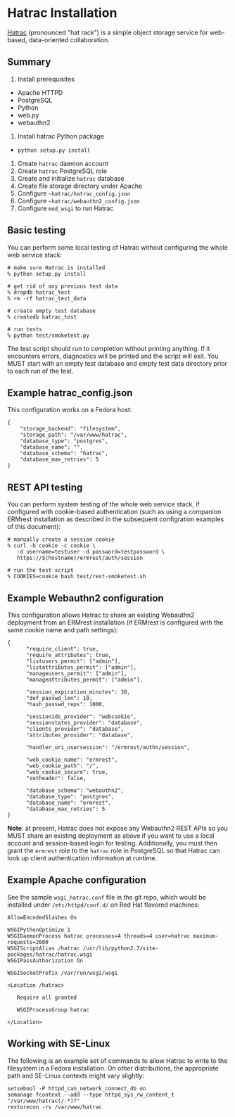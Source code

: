 # Hatrac Installation

[Hatrac](http://github.com/informatics-isi-edu/hatrac) (pronounced
"hat rack") is a simple object storage service for web-based,
data-oriented collaboration.

## Summary

1. Install prerequisites
  - Apache HTTPD
  - PostgreSQL
  - Python
  - web.py
  - webauthn2
1. Install hatrac Python package
  - `python setup.py install`
1. Create `hatrac` daemon account
1. Create `hatrac` PostgreSQL role
1. Create and initialize `hatrac` database
1. Create file storage directory under Apache
1. Configure `~hatrac/hatrac_config.json`
1. Configure `~hatrac/webauthn2_config.json`
1. Configure `mod_wsgi` to run Hatrac

## Basic testing

You can perform some local testing of Hatrac without configuring the
whole web service stack:

    # make sure Hatrac is installed
    % python setup.py install
    
    # get rid of any previous test data
    % dropdb hatrac_test
    % rm -rf hatrac_test_data

    # create empty test database
    % createdb hatrac_test
    
    # run tests
    % python test/smoketest.py

The test script should run to completion without printing anything. If
it encounters errors, diagnostics will be printed and the script will
exit.  You MUST start with an empty test database and empty test data
directory prior to each run of the test.

## Example hatrac_config.json

This configuration works on a Fedora host:

    {
        "storage_backend": "filesystem",
        "storage_path": "/var/www/hatrac",
        "database_type": "postgres",
        "database_name": "",
        "database_schema": "hatrac",
        "database_max_retries": 5
    }

## REST API testing

You can perform system testing of the whole web service stack, if
configured with cookie-based authentication (such as using a companion
ERMrest installation as described in the subsequent configration
examples of this document):

    # manually create a session cookie
    % curl -b cookie -c cookie \
       -d username=testuser -d password=testpassword \
       https://$(hostname)/ermrest/auth/session

    # run the test script
    % COOKIES=cookie bash test/rest-smoketest.sh

## Example Webauthn2 configuration 

This configuration allows Hatrac to share an existing Webauthn2
deployment from an ERMrest installation (if ERMrest is configured with
the same cookie name and path settings):

    {
          "require_client": true,
          "require_attributes": true, 
          "listusers_permit": ["admin"], 
          "listattributes_permit": ["admin"], 
          "manageusers_permit": ["admin"], 
          "manageattributes_permit": ["admin"], 
                
          "session_expiration_minutes": 30, 
          "def_passwd_len": 10, 
          "hash_passwd_reps": 1000,
            
          "sessionids_provider": "webcookie", 
          "sessionstates_provider": "database", 
          "clients_provider": "database", 
          "attributes_provider": "database", 
            
          "handler_uri_usersession": "/ermrest/authn/session", 
            
          "web_cookie_name": "ermrest", 
          "web_cookie_path": "/", 
          "web_cookie_secure": true, 
          "setheader": false,
    
          "database_schema": "webauthn2", 
          "database_type": "postgres", 
          "database_name": "ermrest", 
          "database_max_retries": 5
    }

**Note**: at present, Hatrac does not expose any Webauthn2 REST APIs
so you MUST share an existing deployment as above if you want to use a
local account and session-based login for testing.  Additionally, you
must then grant the `ermrest` role to the `hatrac` role in PostgreSQL
so that Hatrac can look up client authentication information at
runtime.

## Example Apache configuration

See the sample `wsgi_hatrac.conf` file in the git repo, which would be
installed under `/etc/httpd/conf.d/` on Red Hat flavored machines:

    AllowEncodedSlashes On
    
    WSGIPythonOptimize 1
    WSGIDaemonProcess hatrac processes=4 threads=4 user=hatrac maximum-requests=2000
    WSGIScriptAlias /hatrac /usr/lib/python2.7/site-packages/hatrac/hatrac.wsgi
    WSGIPassAuthorization On
    
    WSGISocketPrefix /var/run/wsgi/wsgi
    
    <Location /hatrac>
    
       Require all granted
    
       WSGIProcessGroup hatrac
        
    </Location>

## Working with SE-Linux

The following is an example set of commands to allow Hatrac to write
to the filesystem in a Fedora installation.  On other distributions,
the appropriate path and SE-Linux contexts might vary slightly:

    setsebool -P httpd_can_network_connect_db on
    semanage fcontext --add --type httpd_sys_rw_content_t "/var/www/hatrac(/.*)?"
    restorecon -rv /var/www/hatrac

